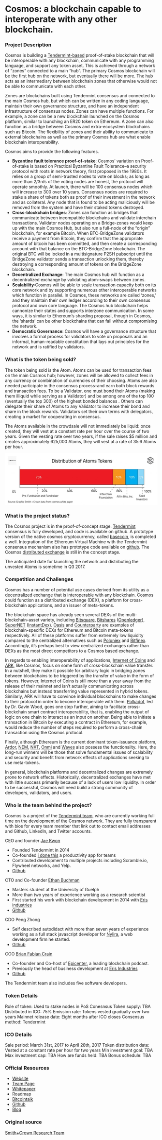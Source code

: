 # Cosmos: a blockchain capable to interoperate with any other blockchain.

### Project Description

Cosmos is building a [Tendermint-based](https://tendermint.com/) proof-of-stake blockchain that will be interoperable with any blockchain, communicate with any programming language, and support any token asset. This is achieved through a network of “zones” connected to a main “hub”. The primary Cosmos blockchain will be the first hub on the network, but eventually there will be more. The hub acts as an intermediary between blockchain zones that otherwise would not be able to communicate with each other.

Zones are blockchains built using Tendermint consensus and connected to the main Cosmos hub, but which can be written in any coding language, maintain their own governance structure, and have an independent infrastructure of consensus nodes. Zones can have multiple functions. For example, a zone can be a new blockchain launched on the Cosmos platform, similar to launching an ER20 token on Ethereum. A zone can also function as a bridge between Cosmos and extra-ecosystem blockchains such as Bitcoin. The flexibility of zones and their ability to communicate to external blockchains as well as the primary Cosmos hub are what enable blockchain interoperability.

Cosmos aims to provide the following features.

- **Byzantine fault tolerance proof-of-stake**: Cosmos’ variation on Proof-of-stake is based on Practical Byzantine Fault Tolerance–a security protocol with roots in network theory, first proposed in the 1980s. It relies on a group of semi-trusted nodes to vote on blocks; as long as more than 2/3rds of the voting nodes are honest, the protocol will operate smoothly.  At launch, there will be 100 consensus nodes which will increase to 300 over 10 years. Consensus nodes are required to stake a share of tokens both as proof of their investment in the network and as collateral. Any node that is found to be acting maliciously will be removed from the system and have their staked tokens destroyed.
- **Cross-blockchain bridges**: Zones can function as bridges that communicate between incompatible blockchains and validate interchain transactions. Validator nodes operating on a Bridge-zones would keep up with the main Cosmos Hub, but also run a full-node of the “origin” blockchain, for example Bitcoin. When BTC-BridgeZone validators receive a payment from Bitcoin, they confirm that the appropriate amount of bitcoin has been committed, and then create a corresponding account with that balance on the BTC-BridgeZone blockchain. The original BTC will be locked in a multisignature P2SH pubscript until the BridgeZone validator sends a transaction unlocking them, thereby destroying a corresponding amount of tokens on the BridgeZone blockchain.
- **Decentralized Exchange**: The main Cosmos hub will function as a decentralized exchange by validating atom-swaps between zones.
- **Scalability**:Cosmos will be able to scale transaction capacity both on its core network and by supporting numerous other interoperable networks which function in parallel. In Cosmos, these networks are called ‘zones,’ and they maintain their own ledger according to their own consensus protocol and own core language. The Cosmos hub blockchain helps cannonize their states and supports interzone communication. In some ways, it is similar to Ethereum’s sharding proposal, though in Cosmos, the ‘shards’ can be other blockchains that can fail without compromising the network.
- **Democratic Governance**: Cosmos will have a governance structure that involves a formal process for validators to vote on proposals and an informal, human-readable constitution that lays out principles for the network and is ratified by validators.

### What is the token being sold?

The token being sold is the Atom. Atoms can be used for transaction fees on the main Cosmos hub; however, zones will be allowed to collect fees in any currency or combination of currencies of their choosing. Atoms are also needed participate in the consensus process–and earn both block rewards and transaction fees. To be a Validator, one must bond their Atoms (making them illiquid while serving as a Validator) and be among one of the top 100 (eventually the top 300) of the highest bonded balances . Others can delegate their share of Atoms to any Validator to increase their bond and share in the block rewards. Validators set their own terms with delegators, creating a market for cooperating in consensus.

The Atoms available in the crowdsale will not immediately be liquid: once created, they will vest at a constant rate per hour over the course of two years. Given the vesting rate over two years, if the sale raises $5 million and creates approximately 625,000 Atoms, they will vest at a rate of 35.6 Atoms per hour.

![img](distribution.jpg)

### What is the project status?

The Cosmos project is in the proof-of-concept stage. [Tendermint](https://github.com/tendermint/tendermint) consensus is fully developed, and code is available on github. A prototype version of the native cosmos cryptocurrency, called [basecoin](https://github.com/tendermint/basecoin), is completed a well. Integration of the Ethereum Virtual Machine with the Tendermint consensus mechanism also has prototype code available on [github](https://github.com/tendermint/ethermint). The Cosmos [distributed exchange](https://github.com/cosmos/cosmos/blob/master/DEX.md) is still in the concept stage.

The anticipated date for launching the network and distributing the unvested Atoms is sometime in Q3 2017.

### Competition and Challenges

Cosmos has a number of potential use cases derived from its utility as a decentralized exchange that is interoperable with any blockchain. Cosmos could function as a distributed exchange (DEX), a platform for cross-blockchain applications, and an issuer of meta-tokens.

The blockchain space has already seen several DEXs of the multi-blockchain-asset variety, including  [Bitsquare](https://bitsquare.io/), [Bitshares](https://www.smithandcrown.com/currency/bitshares/) ([Openledger](https://openledger.io/)), [SuperNET](https://supernet.org/en) ([InstantDex](https://www.instantdex.org/)). [Oasis](https://pro.oasisdex.com/) and [Counterparty](http://counterparty.io/) are examples of blockchain-specific DEXs for Ethereum and Bitcoin meta-tokens respectively. All of these platforms suffer from extremely low liquidity compared to the centralized alternatives such as [Poloniex](https://poloniex.com/) and [Bitfinex](https://www.bitfinex.com/). Accordingly, it’s perhaps best to view centralized exchanges rather than DEXs as the most direct competitors to a Cosmos based exchange.

In regards to enabling interoperability of applications, [Internet of Coins](https://www.smithandcrown.com/internet-coins-enabling-cross-chain-economies-hybrid-tokens/) and [ARK](https://ark.io/), like Cosmos, focus on some form of cross-blockchain value transfer. In a nutshell, they make it possible for arbitrary logic in bridging zones between blockchains to be triggered by the transfer of value in the form of tokens. However, Internet of Coins is still more than a year away from the release of their mainnet and isn’t actually communicating across blockchains but instead transferring value represented in hybrid tokens. Similarly, ARK will have to convince individual blockchains to make changes to their protocol in order to become interoperable with them. [Polkadot](http://polkadot.io/), led by Dr. Gavin Wood, goes one step further, aiming to facilitate cross-blockchain smart contract interoperability, that is, enabling the output of logic on one chain to interact as an input on another. Being able to initiate a transaction in Bitcoin by executing a contract in Ethereum, for example, would reduce the number of steps required to perform a cross-chain transaction using the Cosmos protocol.

Finally, although Ethereum is the current dominant token-issuance platform, [Ardor](https://www.ardorplatform.org/), [NEM](https://www.smithandcrown.com/new-economy-movement-nem/), [NXT](https://www.smithandcrown.com/currency/nxt/), [Onmi](http://www.omnilayer.org/) and [Waves](https://www.smithandcrown.com/waves-raises-2-million-on-first-day-of-ico/) also possess the functionality. Here, the long-run winners will be those that solve fundamental issues of scalability and security and benefit from network effects of applications seeking to use meta-tokens.

In general, blockchain platforms and decentralized changes are extremely prone to network effects. Historically, decentralized exchanges have met with little success primarily because of a lack of users low liquidity. In order to be successful, Cosmos will need build a strong community of developers, validators, and users.

### Who is the team behind the project?

Cosmos is a project of the [Tendermint team](https://tendermint.com/about), who are currently working full time on the development of the Cosmos network. They are fully transparent with bios for every team member that link out to contact email addresses and Github, LinkedIn, and Twitter accounts.

CEO and founder [Jae Kwon](https://www.linkedin.com/in/yjkwon/)

- Founded Tendermint in 2014
- Co-founded [i done this](https://home.idonethis.com/?gclid=COXrove-3tICFQiSfgodAFcDbQ) a productivity app for teams
- Contributed development to multiple projects including Scramble.io, Flywheel networks, and Yelp.
- [Github](https://github.com/jaekwon?tab=overview&from=2009-12-01&to=2009-12-31)

CTO and Co-founder [Ethan Buchman](https://www.linkedin.com/in/ethan-buchman-10b34944/)

- Masters student at the University of Guelph
- More than two years of experience working as a research scientist
- First started his work with blockchain development in 2014 with [Eris industries](https://monax.io/platform/)
- [Github](https://github.com/ebuchman)

CDO Peng Zhong

- Self described autodidact with more than seven years of experience working as a full stack javascript developer for [Nylira](https://nylira.com/), a web development firm he started.
- [Github](https://github.com/nylira)

COO [Brian Fabian Crain](https://www.linkedin.com/in/bfcrain/)

- Co-founder and Co-host of [Epicenter](http://epicenterbitcoin.com/), a leading blockchain podcast.
- Previously the head of business development at [Eris Industries](https://monax.io/platform/)
- [Github](https://github.com/crainbf)

The Tendermint team also includes five software developers.

### Token Details

Role of token:	 		Used to stake nodes in PoS Conesnsus
Token supply:	 		TBA
Distributed in ICO:	 	75%
Emission rate:	 		Tokens vested gradually over two years
Mainnet release date:     	Eight months after ICO closes
Consensus method:	 	Tendermint

### ICO Details

Sale period:				March 31st, 2017 to April 28th, 2017
Token distribution date:	Vested at a constant rate per hour for two years
Min investment goal:     	TBA
Max investment cap:	 	TBA
How are funds held:	 	TBA
Bonus schedule:	 		TBA

### Official Resources

- [Website](https://cosmos.network/)
- [Team Page](https://tendermint.com/about)
- [Whitepaper](https://cosmos.network/whitepaper)
- [Roadmap](https://cosmos.network/blog/cosmos-roadmap)
- [Bitcointalk](https://bitcointalk.org/index.php?topic=1607111.new#new)
- [Github](https://github.com/cosmos/cosmos)
- [Blog](https://github.com/cosmos/cosmos)

### Original source

[Smith+Crown Research Team](https://www.smithandcrown.com/sale/cosmos/)